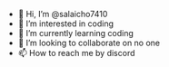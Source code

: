 - 👋 Hi, I’m @salaicho7410
- 👀 I’m interested in coding
- 🌱 I’m currently learning coding
- 💞️ I’m looking to collaborate on no one
- 📫 How to reach me by discord

<!---
salaicho7410/salaicho7410 is a ✨ special ✨ repository because its `README.md` (this file) appears on your GitHub profile.
You can click the Preview link to take a look at your changes.
--->
